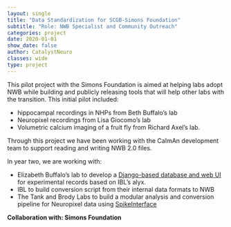 ```yaml
---
layout: single
title: "Data Standardization for SCGB-Simons Foundation"
subtitle: "Role: NWB Specialist and Community Outreach"
categories: project
date: 2020-01-01
show_date: false
author: CatalystNeuro
classes: wide
type: project
---
```


This pilot project with the Simons Foundation is aimed at helping labs adopt NWB while building and publicly releasing tools that will help other labs with the transition. This initial pilot included:
- hippocampal recordings in NHPs from Beth Buffalo’s lab
- Neuropixel recordings from Lisa Giocomo’s lab
- Volumetric calcium imaging of a fruit fly from Richard Axel’s lab.

Through this project we have been working with the CaImAn development team to support reading and writing NWB 2.0 files.

In year two, we are working with:
- Elizabeth Buffalo’s lab to develop a [Django-based database and web UI](https://github.com/catalystneuro/buffalo_db/tree/master) for experimental records based on IBL’s alyx.
- IBL to build conversion script from their internal data formats to NWB
- The Tank and Brody Labs to build a modular analysis and conversion pipeline for Neuropixel data using [SpikeInterface](https://spikeinterface.readthedocs.io/en/latest/)

<strong>Collaboration with: Simons Foundation<strong>